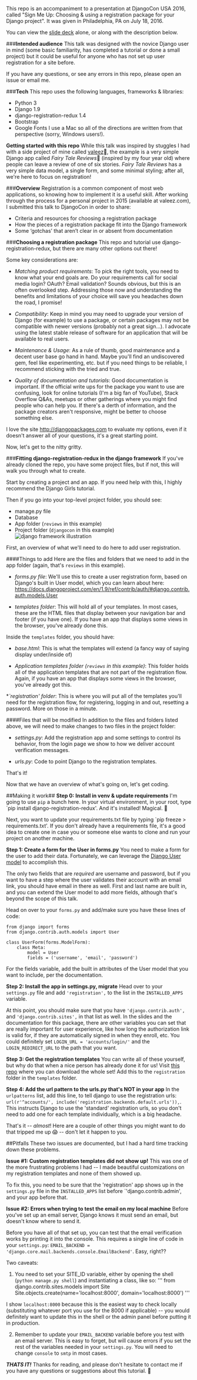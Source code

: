 This repo is an accompaniment to a presentation at DjangoCon USA 2016, called "Sign Me Up: Choosing & using a registration package for your Django project".   It was given in Philadelphia, PA on July 18, 2016.

You can view the [slide deck](https://drive.google.com/a/eleanorstrib.com/file/d/0B1A8in1PFh3iS1JuVld6UmEtMkU/view?usp=sharing) alone, or along with the description below.

###**Intended audience**
This talk was designed with the novice Django user in mind (some basic familiarity, has completed a tutorial or done a small project) but it could be useful for anyone who has not set up user registration for a site before.

If you have any questions, or see any errors in this repo, please open an issue or email me.


###**Tech**
This repo uses the following languages, frameworks & libraries:
* Python 3
* Django 1.9
* django-registration-redux 1.4
* Bootstrap
* Google Fonts
I use a Mac so all of the directions are written from that perspective (sorry, Windows users!).

**Getting started with this repo**
While this talk was inspired by stuggles I had with a side project of mine called [valeez](http://www.valeez.com):baggage_claim:, the example is a very simple Django app called _Fairy Tale Reviews_:european_castle: (inspired by my four year old) where people can leave a review of one of six stories.  _Fairy Tale Reviews_ has a very simple data model, a single form, and some minimal styling; after all, we're here to focus on registration!


###**Overview**
Registration is a common component of most web applications, so knowing how to implement it is a useful skill.  After working through the process for a personal project in 2015 (available at valeez.com), I submitted this talk to DjangoCon in order to share:
* Criteria and resources for choosing a registration package
* How the pieces of a registration package fit into the Django framework
* Some ‘gotchas’ that aren’t clear in or absent from documentation


###**Choosing a registration package**
This repo and tutorial use django-registration-redux, but there are many other options out there! 

Some key considerations are:
* _Matching product requirements_: To pick the right tools, you need to know what your end goals are.  Do your requirements call for social media login? OAuth? Email validation?  Sounds obvious, but this is an often overlooked step.  Addressing those now and understanding the benefits and limitations of your choice will save you headaches down the road, I promise!

* _Compatibility_: Keep in mind you may need to upgrade your version of Django (for example) to use a package, or certain packages may not be compatible with newer versions (probably not a great sign...).  I advocate using the latest stable release of software for an application that will be available to real users.  

* _Maintenance & Usage_: As a rule of thumb, good maintenance and a decent user base go hand in hand.  Maybe you'll find an undiscovered gem, feel like experimenting, etc. but if you need things to be reliable, I recommend sticking with the tried and true.

* _Quality of documentation and tutorials_: Good documentation is important.  If the official write ups for the package you want to use are confusing, look for online tutorials (I'm a big fan of YouTube), Stack Overflow Q&As, meetups or other gatherings where you might find people who can help you.  If there's a derth of information, and the package creators aren't responsive, might be better to choose something else.

I love the site http://djangopackages.com to evaluate my options, even if it doesn't answer all of your questions, it's a great starting point.

Now, let's get to the nitty gritty.

###**Fitting django-registration-redux in the django framework**
If you've already cloned the repo, you have some project files, but if not, this will walk you through what to create.

Start by creating a project and an app.  If you need help with this, I highly recommend the Django Girls tutorial. 

Then if you go into your top-level project folder, you should see: 
* manage.py file
* Database 
* App folder (`reviews` in this example)
* Project folder (`djangocon` in this example)
![django framework illustration](/django_framework_overview.png?raw=true)

First, an overview of what we'll need to do here to add user registration.

####Things to add
Here are the files and folders that we need to add in the app folder (again, that's `reviews` in this example).

* _forms.py file_: We'll use this to create a user registration form, based on Django's built in User model, which you can learn about here: 
https://docs.djangoproject.com/en/1.9/ref/contrib/auth/#django.contrib.auth.models.User

* _templates folder_: This will hold all of your templates.  In most cases, these are the HTML files that display between your navigation bar and footer (if you have one).  If you have an app that displays some views in the browser, you've already done this.

Inside the `templates` folder, you should have:
* _base.html_: This is what the templates will extend (a fancy way of saying display under/inside of)

* _Application templates folder (`reviews` in this example)_: This folder holds all of the application templates that are not part of the registration flow.  Again, if you have an app that displays some views in the browser, you've already got this.

*_`registration' folder_: This is where you will put all of the templates you'll need for the registration flow, for registering, logging in and out, resetting a password.  More on those in a minute.

####Files that will be modified
In addition to the files and folders listed above, we will need to make changes to two files in the project folder:

* _settings.py_: Add the registration app and some settings to control its behavior, from the login page we show to how we deliver account verification messages.

* _urls.py_: Code to point Django to the registration templates.

That's it!  

Now that we have an overview of what's going on, let's get coding.

##Making it work##
**Step 0: Install in venv & update requirements**
I'm going to use `pip` a bunch here.  In your virtual environment, in your root, type `pip install django-registration-redux'.  And it's installed! Magical. :tada:

Next, you want to update your requirements.txt file by typing `pip freeze > requirements.txt'.  If you don't already have a requirements file, it's a good idea to create one in case you or someone else wants to clone and run your project on another machine.

**Step 1: Create a form for the User in forms.py**
You need to make a form for the user to add their data.  Fortunately, we can leverage the [Django User model](https://docs.djangoproject.com/en/1.9/ref/contrib/auth/#django.contrib.auth.models.User) to accomplish this.

The only two fields that are _required_ are username and password, but if you want to have a step where the user validates their account with an email link, you should have email in there as well.  First and last name are built in, and you can extend the User model to add more fields, although that's beyond the scope of this talk.

Head on over to your `forms.py` and add/make sure you have these lines of code:
```
from django import forms
from django.contrib.auth.models import User

class UserForm(forms.ModelForm):
	class Meta:
		model = User
		fields = ('username', 'email', 'password')
```
For the fields variable, add the built in attributes of the User model that you want to include, per the documentation.

**Step 2: Install the app in settings.py, migrate**
Head over to your `settings.py` file and add `'registration',` to the list in the `INSTALLED_APPS` variable.

At this point, you should make sure that you have `'django.contrib.auth',` and `'django.contrib.sites',`
in that list as well.  In the slides and the documentation for this package, there are other variables you can set that are really important for user experience, like how long the authorization link is valid for, if they are automatically signed in when they enroll, etc.  You could definitely set `LOGIN_URL = 'accounts/login/'` and the `LOGIN_REDIRECT_URL` to the path that you want.

**Step 3: Get the registration templates**
You can write all of these yourself, but why do that when a nice person has already done it for us!  Visit [this repo](https://github.com/macdhuibh/django-registration-templates) where you can download the whole set!  Add this to the `registration` folder in the `templates` folder.

**Step 4: Add the url pattern to the urls.py that's NOT in your app**
In the `urlpatterns` list, add this line, to tell django to use the registration urls: `url(r'^accounts/', include('registration.backends.default.urls')),`.  This instructs Django to use the 'standard' registration urls, so you don't need to add one for each template individually, which is a big headache.

That's it -- _almost_!  Here are a couple of other things you might want to do that tripped me up :scream: -- don't let it happen to you. 


##Pitfalls
These two issues are documented, but I had a hard time tracking down these problems.

**Issue #1: Custom registration templates did not show up!**
This was one of the more frustrating problems I had -- I made beautiful customizations on my registration templates and none of them showed up.  

To fix this, you need to be sure that the 'registration' app shows up in the `settings.py` file in the `INSTALLED_APPS` list before `'django.contrib.admin', and your app before that.  


**Issue #2: Errors when trying to test the email on my local machine**
Before you've set up an email server, Django knows it must send an email, but doesn't know where to send it.  

Before you have all of that set up, you can test that the email verification works by printing it into the console.  This requires a single line of code in your `settings.py`: `EMAIL_BACKEND = 'django.core.mail.backends.console.EmailBackend'`.  Easy, right??

Two caveats: 

1. You need to set your SITE_ID variable, either by opening the shell (`python manage.py shell`) and instantiating a class, like so:
'''
from django.contrib.sites.models import Site
Site.objects.create(name='localhost:8000', domain='localhost:8000')
'''

I show `localhost:8000` because this is the easiest way to check locally (substituting whatever port you use for the 8000 if applicable) -- you would definitely want to update this in the shell or the admin panel before putting it in production.

2. Remember to update your `EMAIL_BACKEND` variable before you test with an email server.  This is easy to forget, but will cause errors if you set the rest of the variables needed in your `settings.py`.  You will need to change `console` to `smtp` in most cases.


***THATS IT!*** Thanks for reading, and please don't hesitate to contact me if you have any questions or suggestions about this tutorial.  :snake:



